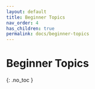 ```yaml
---
layout: default
title: Beginner Topics
nav_order: 4
has_children: true
permalink: docs/beginner-topics
---
```


# Beginner Topics
{: .no_toc }
